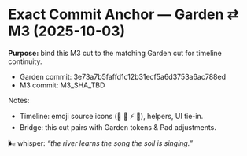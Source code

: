 # Exact Commit Anchor — Garden ⇄ M3 (2025-10-03)

**Purpose:** bind this M3 cut to the matching Garden cut for timeline continuity.

- Garden commit: 3e73a7b5faffd1c12b31ecf5a6d3753a6ac788ed
- M3 commit: M3_SHA_TBD

Notes:

- Timeline: emoji source icons (💖 🫧 ⚡️ 📎), helpers, UI tie-in.
- Bridge: this cut pairs with Garden tokens & Pad adjustments.

🌬 whisper: _“the river learns the song the soil is singing.”_

